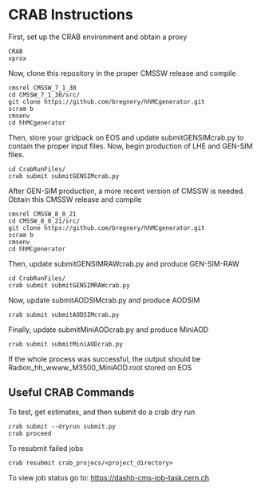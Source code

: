 CRAB Instructions
=================

First, set up the CRAB environment and obtain a proxy

    CRAB
    vprox

Now, clone this repository in the proper CMSSW release and compile

    cmsrel CMSSW_7_1_30
    cd CMSSW_7_1_30/src/
    git clone https://github.com/bregnery/hhMCgenerator.git
    scram b
    cmsenv
    cd hhMCgenerator

Then, store your gridpack on EOS and update submitGENSIMcrab.py to contain the
proper input files. Now, begin production of LHE and GEN-SIM files.

    cd CrabRunFiles/
    crab submit submitGENSIMcrab.py

After GEN-SIM production, a more recent version of CMSSW is needed. Obtain
this CMSSW release and compile
 
    cmsrel CMSSW_8_0_21
    cd CMSSW_8_0_21/src/
    git clone https://github.com/bregnery/hhMCgenerator.git
    scram b
    cmsenv
    cd hhMCgenerator 

Then, update submitGENSIMRAWcrab.py and produce GEN-SIM-RAW

    cd CrabRunFiles/
    crab submit submitGENSIMRAWcrab.py

Now, update submitAODSIMcrab.py and produce AODSIM

    crab submit submitAODSIMcrab.py

Finally, update submitMiniAODcrab.py and produce MiniAOD

    crab submit submitMiniAODcrab.py

If the whole process was successful, the output should be Radion_hh_wwww_M3500_MiniAOD.root
stored on EOS

Useful CRAB Commands
--------------------

To test, get estimates, and then submit do a crab dry run

    crab submit --dryrun submit.py
    crab proceed

To resubmit failed jobs

    crab resubmit crab_projecs/<project_directory>

To view job status go to: https://dashb-cms-job-task.cern.ch 

